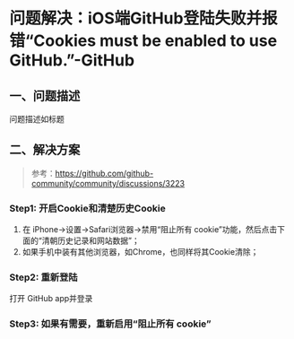 # 问题解决：iOS端GitHub登陆失败并报错“Cookies must be enabled to use GitHub.”-GitHub

## 一、问题描述
问题描述如标题

## 二、解决方案
> 参考：https://github.com/github-community/community/discussions/3223

### Step1: 开启Cookie和清楚历史Cookie
1. 在 iPhone->设置->Safari浏览器->禁用“阻止所有 cookie”功能，然后点击下面的“清朝历史记录和网站数据”；
2. 如果手机中装有其他浏览器，如Chrome，也同样将其Cookie清除；
### Step2: 重新登陆
打开 GitHub app并登录
### Step3: 如果有需要，重新启用“阻止所有 cookie”
